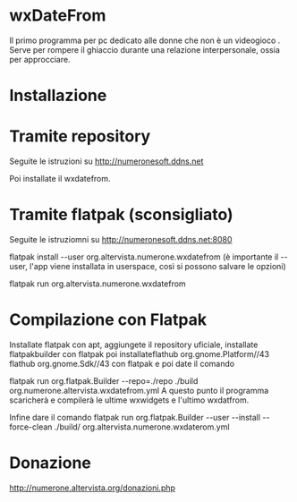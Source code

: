 # wxDateFrom
Il primo programma per pc dedicato alle donne che non è un videogioco .
Serve per rompere il ghiaccio durante una relazione interpersonale, ossia per approcciare.
# Installazione

# Tramite repository
Seguite le istruzioni su http://numeronesoft.ddns.net

Poi installate il wxdatefrom.

# Tramite flatpak (sconsigliato)

Seguite le istruziomni su http://numeronesoft.ddns.net:8080

flatpak install --user org.altervista.numerone.wxdatefrom (è importante il --user, l'app viene installata in userspace, così si possono salvare le opzioni)

flatpak run org.altervista.numerone.wxdatefrom

# Compilazione con Flatpak
Installate flatpak con apt, aggiungete il repository uficiale, installate flatpakbuilder con flatpak poi installateflathub org.gnome.Platform//43
flathub org.gnome.Sdk//43
con flatpak e poi date il comando

flatpak run org.flatpak.Builder --repo=./repo ./build org.numerone.altervista.wxdatefrom.yml 
A questo punto il programma scaricherà e compilerà le ultime wxwidgets e l'ultimo wxdatfrom.

Infine dare il comando
flatpak run org.flatpak.Builder --user --install --force-clean ./build/ org.altervista.numerone.wxdaterom.yml 


# Donazione

http://numerone.altervista.org/donazioni.php
